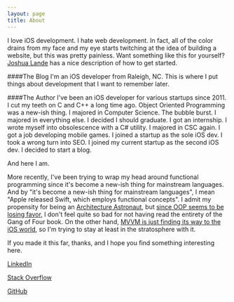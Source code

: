 ```yaml
---
layout: page
title: About
---
```


<p class="message">
  I love iOS development. I hate web development. In fact, all of the color drains from my face and my eye starts twitching at the idea of building a website, but this was pretty painless. Want something like this for yourself? <a href="http://joshualande.com/jekyll-github-pages-poole/">Joshua Lande</a> has a nice description of how to get started.
</p>

####The Blog
I'm an iOS developer from Raleigh, NC. This is where I put things about development that I want to remember later.

####The Author
I've been an iOS developer for various startups since 2011. I cut my teeth on C and C++ a long time ago. Object Oriented Programming was a new-ish thing. I majored in Computer Science. The bubble burst. I majored in everything else. I decided I should graduate. I got an internship. I wrote myself into obsolescence with a C# utility. I majored in CSC again. I got a job developing mobile games. I joined a startup as the sole iOS dev. I took a wrong turn into SEO. I joined my current startup as the second iOS dev. I decided to start a blog.

And here I am.

More recently, I've been trying to wrap my head around functional programming since it's become a new-ish thing for mainstream languages. And by "it's become a new-ish thing for mainstream languages", I mean "Apple released Swift, which employs functional concepts". I admit my propensity for being an [Architecture Astronaut](http://www.joelonsoftware.com/articles/fog0000000018.html), but [since OOP seems to be losing favor](http://www.smashcompany.com/technology/object-oriented-programming-is-an-expensive-disaster-which-must-end), I don't feel quite so bad for not having read the entirety of the Gang of Four book. On the other hand, [MVVM is just finding its way to the iOS world](http://www.objc.io/issue-13/mvvm.html), so I'm trying to stay at least in the stratosphere with it.

If you made it this far, thanks, and I hope you find something interesting here.

[LinkedIn](http://www.linkedin.com/pub/james-wright/26/434/67b/)

[Stack Overflow](http://stackoverflow.com/users/919790/ralfonso)

[GitHub](https://github.com/james919)